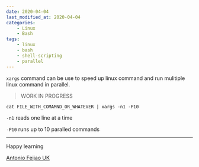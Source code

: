 ```yaml
---
date: 2020-04-04
last_modified_at: 2020-04-04
categories:
    - Linux
    - Bash
tags:
    - linux
    - bash
    - shell-scripting
    - parallel
---
```


`xargs` command can be use to speed up linux command and run mulitiple linux command in parallel.

> WORK IN PROGRESS

`cat FILE_WITH_COMAMND_OR_WHATEVER | xargs -n1 -P10`

`-n1` reads one line at a time

`-P10` runs up to 10 paralled commands




---

Happy learning

[Antonio Feijao UK](https://antonio.cloud)
